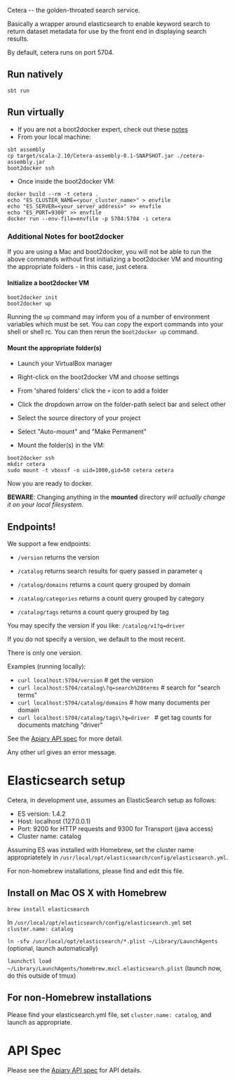 Cetera -- the golden-throated search service.

Basically a wrapper around elasticsearch to enable keyword search to return dataset metadata for use by the front end in displaying search results.

By default, cetera runs on port 5704.

## Run natively
`sbt run`

## Run virtually
* If you are not a boot2docker expert, check out these [notes](#additional-notes-for-boot2docker)
* From your local machine:
```
sbt assembly
cp target/scala-2.10/Cetera-assembly-0.1-SNAPSHOT.jar ./cetera-assembly.jar
boot2docker ssh
```
* Once inside the boot2docker VM:
```
docker build --rm -t cetera .
echo "ES_CLUSTER_NAME=<your_cluster_name>" > envfile
echo "ES_SERVER=<your_server_address>" >> envfile
echo "ES_PORT=9300" >> envfile
docker run --env-file=envfile -p 5704:5704 -i cetera
```

### Additional Notes for boot2docker

If you are using a Mac and boot2docker, you will not be able to run the
above commands without first initializing a boot2docker VM and mounting the
appropriate folders - in this case, just cetera.

#### Initialize a boot2docker VM
```
boot2docker init
boot2docker up
```
Running the `up` command may inform you of a number of environment variables which must be set.
You can copy the export commands into your shell or shell rc.
You can then rerun the `boot2docker up` command.

#### Mount the appropriate folder(s)
* Launch your VirtualBox manager
* Right-click on the boot2docker VM and choose settings
* From 'shared folders' click the `+` icon to add a folder
* Click the dropdown arrow on the folder-path select bar and select other
* Select the source directory of your project
* Select "Auto-mount" and "Make Permanent"

* Mount the folder(s) in the VM:
```
boot2docker ssh
mkdir cetera
sudo mount -t vboxsf -o uid=1000,gid=50 cetera cetera
```

Now you are ready to docker.

**BEWARE**: Changing anything in the **mounted** directory *will actually change it on your local filesystem*.


## Endpoints!

We support a few endpoints:
* `/version` returns the version

* `/catalog` returns search results for query passed in parameter `q`
* `/catalog/domains` returns a count query grouped by domain
* `/catalog/categories` returns a count query grouped by category
* `/catalog/tags` returns a count query grouped by tag

You may specify the version if you like: `/catalog/v1?q=driver`

If you do not specify a version, we default to the most recent.

There is only one version.

Examples (running locally):
* `curl localhost:5704/version` # get the version
* `curl localhost:5704/catalog\?q=search%20terms` # search for "search terms"
* `curl localhost:5704/catalog/domains` # how many documents per domain
* `curl localhost:5704/catalog/tags\?q=driver ` # get tag counts for documents matching "driver"

See the [Apiary API spec](http://docs.cetera.apiary.io/#) for more detail.

Any other url gives an error message.


# Elasticsearch setup

Cetera, in development use, assumes an ElasticSearch setup as follows:

- ES version: 1.4.2
- Host: localhost (127.0.0.1)
- Port: 9200 for HTTP requests and 9300 for Transport (java access)
- Cluster name: catalog

Assuming ES was installed with Homebrew, set the cluster name appropriatetely in `/usr/local/opt/elasticsearch/config/elasticsearch.yml`.

For non-homebrew installations, please find and edit this file.

## Install on Mac OS X with Homebrew

`brew install elasticsearch`

In `/usr/local/opt/elasticsearch/config/elasticsearch.yml` set `cluster.name: catalog`

`ln -sfv /usr/local/opt/elasticsearch/*.plist ~/Library/LaunchAgents` (optional, launch automatically)

`launchctl load ~/Library/LaunchAgents/homebrew.mxcl.elasticsearch.plist` (launch now, do this outside of tmux)

## For non-Homebrew installations

Please find your elasticsearch.yml file, set `cluster.name: catalog`, and launch as appropriate.

# API Spec

Please see the [Apiary API spec](http://docs.cetera.apiary.io/#) for API details.

